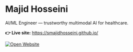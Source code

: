 # Majid Hosseini

AI/ML Engineer — trustworthy multimodal AI for healthcare.

**👉 Live site:** https://smajidhosseini.github.io/

[![Open Website](https://img.shields.io/badge/Open-Website-2ea44f?style=for-the-badge)](https://smajidhosseini.github.io/)
